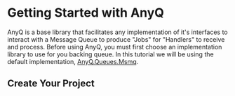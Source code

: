 # Getting Started with AnyQ

AnyQ is a base library that facilitates any implementation of it's interfaces to interact with a Message Queue to produce "Jobs" for "Handlers" to receive and process.  Before using AnyQ, you must first choose an implementation library to use for you backing queue.  In this tutorial we will be using the default implementation, [AnyQ.Queues.Msmq](https://github.com/DoublePrecisionSoftware/AnyQ.Queues.Msmq).

## Create Your Project

